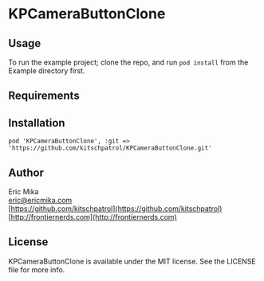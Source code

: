 # KPCameraButtonClone

## Usage

To run the example project; clone the repo, and run `pod install` from the Example directory first.

## Requirements

## Installation

`pod 'KPCameraButtonClone', :git => 'https://github.com/kitschpatrol/KPCameraButtonClone.git'`

## Author

Eric Mika  
eric@ericmika.com  
[https://github.com/kitschpatrol](https://github.com/kitschpatrol)  
[http://frontiernerds.com](http://frontiernerds.com)

## License

KPCameraButtonClone is available under the MIT license. See the LICENSE file for more info.